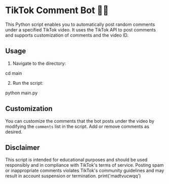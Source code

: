 # TikTok Comment Bot 🤖💬

This Python script enables you to automatically post random comments under a specified TikTok video. It uses the TikTok API to post comments and supports customization of comments and the video ID.

## Usage


1. Navigate to the directory:

cd main

2. Run the script:

python main.py


## Customization

You can customize the comments that the bot posts under the video by modifying the `comments` list in the script. Add or remove comments as desired.

## Disclaimer

This script is intended for educational purposes and should be used responsibly and in compliance with TikTok's terms of service. Posting spam or inappropriate comments violates TikTok's community guidelines and may result in account suspension or termination.
print('madtvucwqq')